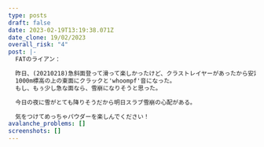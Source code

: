 ```yaml
---
type: posts
draft: false
date: 2023-02-19T13:19:38.071Z
date_clone: 19/02/2023
overall_risk: "4"
post: |-
  FATのライアン：

  昨日、(20210218)急斜面登って滑って楽しかったけど、クラストレイヤーがあったから安定が悪かった。
  1000m標高の上の東面にクラックと'whoompf'音になった。
  もし、もぅ少し急な面なら、雪崩になりそうと思った。

  今日の夜に雪がとても降りそうだから明日スラブ雪崩の心配がある。

  気をつけてめっちゃパウダーを楽しんでください！
avalanche_problems: []
screenshots: []
---
```

